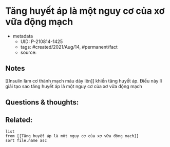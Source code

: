 ---
---

# Tăng huyết áp là một nguy cơ của xơ vữa động mạch

- metadata
	- UID: P-210814-1425
	- tags: #created/2021/Aug/14, #permanent/fact 
	- source: 

## Notes
[[Insulin làm cơ thành mạch máu dày lên]] khiến tăng huyết áp. Điều này lí giải tạo sao tăng huyết áp là một nguy cơ của xơ vữa động mạch

## Questions & thoughts:

## Related:
```dataview
list
from [[Tăng huyết áp là một nguy cơ của xơ vữa động mạch]]
sort file.name asc
```
